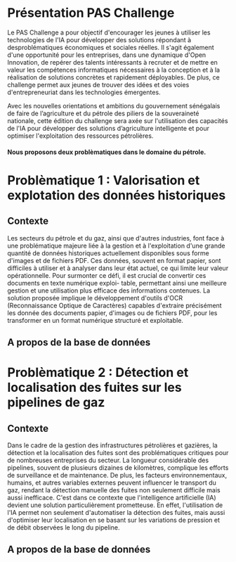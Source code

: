 # Présentation PAS Challenge 

Le PAS Challenge a pour objectif d'encourager les jeunes à utiliser les technologies de l'IA pour développer des solutions répondant à desproblématiques économiques et sociales réelles. Il s'agit également d'une opportunité pour les entreprises, dans une dynamique d'Open Innovation, de repérer des talents intéressants à recruter et de mettre en valeur les compétences informatiques nécessaires à la conception et à la réalisation de solutions concrètes et rapidement déployables. De plus, ce challenge permet aux jeunes de trouver des idées et des voies d'entrepreneuriat dans les technologies émergentes.

Avec les nouvelles orientations et ambitions du gouvernement sénégalais de faire de l’agriculture et du pétrole des piliers de la souveraineté nationale, cette édition du challenge sera axée sur l'utilisation des capacités de l'IA pour développer des solutions d’agriculture intelligente et pour optimiser l'exploitation des ressources pétrolières.

#### Nous proposons deux problèmatiques dans le domaine du pétrole.

# Problèmatique 1 :  Valorisation et explotation des données historiques

## Contexte

Les secteurs du pétrole et du gaz, ainsi que d'autres industries, font face à une problématique majeure liée à la gestion et à l'exploitation d'une grande quantité de données historiques actuellement disponibles sous forme d'images et de fichiers PDF. Ces données, souvent en format papier, sont difficiles à utiliser et à analyser dans leur état actuel, ce qui limite leur valeur opérationnelle. Pour surmonter ce défi, il est crucial de convertir ces documents en texte numérique exploi- table, permettant ainsi une meilleure gestion et une utilisation plus efficace des informations contenues. La solution proposée implique le développement d'outils d'OCR (Reconnaissance Optique de Caractères) capables d'extraire précisément les donnée des documents papier, d'images ou de fichiers PDF, pour les transformer en un format numérique structuré et exploitable.

## A propos de la base de données



# Problèmatique 2 :  Détection et localisation des fuites sur les pipelines de gaz

## Contexte

Dans le cadre de la gestion des infrastructures pétrolières et gazières, la détection et la localisation des fuites sont des problématiques critiques pour de nombreuses entreprises du secteur. La longueur considérable des pipelines, souvent de plusieurs dizaines de kilomètres, complique les efforts de surveillance et de maintenance. De plus, les facteurs environnementaux, humains, et autres variables externes peuvent influencer le transport du gaz, rendant la détection manuelle des fuites non seulement difficile mais aussi inefficace. C'est dans ce contexte que l'intelligence artificielle (IA) devient une solution particulièrement prometteuse. En effet, l'utilisation de l'IA permet non seulement d'automatiser la détection des fuites, mais aussi d'optimiser leur localisation en se basant sur les variations de pression et de débit observées le long du pipeline.

## A propos de la base de données


